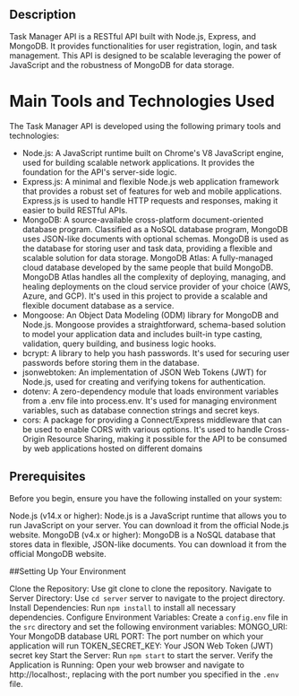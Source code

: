 ## Description
Task Manager API is a RESTful API built with Node.js, Express, and MongoDB. It provides functionalities for user registration, login, and task management. This API is designed to be scalable leveraging the power of JavaScript and the robustness of MongoDB for data storage.

# Main Tools and Technologies Used

The Task Manager API is developed using the following primary tools and technologies:

<ul>
<li>Node.js: A JavaScript runtime built on Chrome's V8 JavaScript engine, used for building scalable network applications. It provides the foundation for the API's server-side logic.</li>

<li>Express.js: A minimal and flexible Node.js web application framework that provides a robust set of features for web and mobile applications. Express.js is used to handle HTTP requests and responses, making it easier to build RESTful APIs.</li>

<li>MongoDB: A source-available cross-platform document-oriented database program. Classified as a NoSQL database program, MongoDB uses JSON-like documents with optional schemas. MongoDB is used as the database for storing user and task data, providing a flexible and scalable solution for data storage.
MongoDB Atlas: A fully-managed cloud database developed by the same people that build MongoDB. MongoDB Atlas handles all the complexity of deploying, managing, and healing deployments on the cloud service provider of your choice (AWS, Azure, and GCP). It's used in this project to provide a scalable and flexible document database as a service.</li>

<li>Mongoose: An Object Data Modeling (ODM) library for MongoDB and Node.js. Mongoose provides a straightforward, schema-based solution to model your application data and includes built-in type casting, validation, query building, and business logic hooks.</li>

<li>bcrypt: A library to help you hash passwords. It's used for securing user passwords before storing them in the database.</li>

<li>jsonwebtoken: An implementation of JSON Web Tokens (JWT) for Node.js, used for creating and verifying tokens for authentication.</li>

<li>dotenv: A zero-dependency module that loads environment variables from a .env file into process.env. It's used for managing environment variables, such as database connection 
  strings and secret keys.</li>

<li>cors: A package for providing a Connect/Express middleware that can be used to enable CORS with various options. It's used to handle Cross-Origin Resource Sharing, making it possible for the API to be consumed by web applications hosted on different domains</li>
</ul>


## Prerequisites
Before you begin, ensure you have the following installed on your system:

Node.js (v14.x or higher): Node.js is a JavaScript runtime that allows you to run JavaScript on your server. You can download it from the official Node.js website.
MongoDB (v4.x or higher): MongoDB is a NoSQL database that stores data in flexible, JSON-like documents. You can download it from the official MongoDB website.


##Setting Up Your Environment

Clone the Repository: Use git clone to clone the repository.
Navigate to Server Directory: Use `cd server` server to navigate to the project directory.
Install Dependencies: Run `npm install` to install all necessary dependencies.
Configure Environment Variables: Create a `config.env` file in the `src`  directory and set the following environment variables:
MONGO_URI: Your MongoDB database URL
PORT: The port number on which your application will run
TOKEN_SECRET_KEY: Your JSON Web Token (JWT) secret key
Start the Server: Run `npm start` to start the server.
Verify the Application is Running: Open your web browser and navigate to http://localhost:<PORT>, replacing <PORT> with the port number you specified in the `.env` file.
